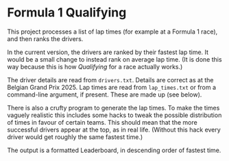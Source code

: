 # Formula 1 Qualifying

This project processes a list of lap times (for example at a Formula 1 race),
and then ranks the drivers.

In the current version, the drivers are ranked by their fastest lap time. It
would be a small change to instead rank on average lap time. (It is done this
way because this is how _Qualifying_ for a race actually works.)

The driver details are read from `drivers.txt`. Details are correct as at
the Belgian Grand Prix 2025. Lap times are read from `lap_times.txt` or from
a command-line argument, if present. These are made up (see below).

There is also a crufty program to generate the lap times. To make the times 
vaguely realistic this includes some hacks to tweak the possible distribution
of times in favour of certain teams. This should mean that the more
successful drivers appear at the top, as in real life. (Without this hack every
driver would get roughly the same fastest time.)

The output is a formatted Leaderboard, in descending order of fastest time.
